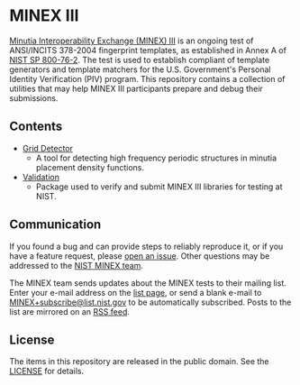 MINEX III
=========

[Minutia Interoperability Exchange (MINEX) III](
https://www.nist.gov/itl/iad/image-group/minutiae-interoperability-exchange-minex-iii)
is an ongoing test of ANSI/INCITS 378-2004 fingerprint templates, as established
in Annex A of [NIST SP 800-76-2](http://dx.doi.org/10.6028/NIST.SP.800-76-2).
The test is used to establish compliant of template generators and template
matchers for the U.S. Government's Personal Identity Verification (PIV)
program. This repository contains a collection of utilities that may help MINEX
III participants prepare and debug their submissions.

Contents
--------

 * [Grid Detector](
   https://github.com/usnistgov/minex/tree/master/minexiii/grid_detector)
 	* A tool for detecting high frequency periodic structures in minutia
 	  placement density functions.
 * [Validation](
   https://github.com/usnistgov/minex/tree/master/minexiii/validation)
 	* Package used to verify and submit MINEX III libraries for testing
 	  at NIST.

Communication
-------------

If you found a bug and can provide steps to reliably reproduce it, or if you
have a feature request, please
[open an issue](https://github.com/usnistgov/minex/issues). Other
questions may be addressed to the [NIST MINEX team](mailto:minex@nist.gov).

The MINEX team sends updates about the MINEX tests to their mailing list.
Enter your e-mail address on the
[list page](https://groups.google.com/a/list.nist.gov/forum/#!forum/minex/join),
or send a blank e-mail to
[MINEX+subscribe@list.nist.gov](mailto:MINEX+subscribe@list.nist.gov) to be
automatically subscribed. Posts to the list are mirrored on an
[RSS feed](https://groups.google.com/a/list.nist.gov/forum/feed/minex/msgs/rss.xml).


License
-------

The items in this repository are released in the public domain. See the
[LICENSE](https://github.com/usnistgov/minex/blob/master/LICENSE.md)
for details.
